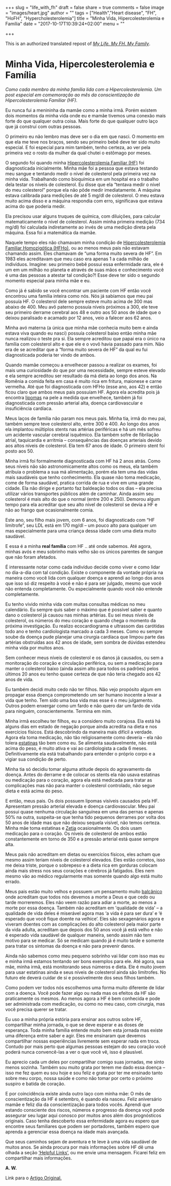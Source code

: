 +++
slug = "life_with_fh"
draft = false
share = true
comments = false
image = "images/heart.jpg"
author = ""
tags = ["Health","Heart disease", "FH", "HoFH", "Hypercholesterolemia"]
title = "Minha Vida, Hipercolesterolemia e Família"
date = "2017-10-17T10:39:24+02:00"
menu = ""

+++

This is an authorized translated repost of [_My Life. My FH. My Family_](http://livingwithfh.blogspot.de/2017/09/my-life-my-fh-my-family.html).

# Minha Vida, Hipercolesterolemia e Família

_Como cada membro da minha família lida com a Hipercolesterolemia. Um post especial em comemoração ao mês da conscientização da Hipercolesterolemia Familiar (HF)._

Eu nunca fui a menininha da mamãe como a minha irmã. Porém existem dois momentos da minha vida onde eu e mamãe tivemos uma conexão mais forte do que qualquer outra coisa. Mais forte do que qualquer outro laço que já construí com outras pessoas.

O primeiro eu não lembro mas deve ser o dia em que nasci. O momento em que ela me teve nos braços, sendo seu primeiro bebê deve ter sido muito especial. E foi especial para mim também, tenho certeza, ao ver pela primeira vez o rosto da mulher da qual chutei o estômago por meses.

O segundo foi quando minha [Hipercolesterolemia Familiar (HF)](https://pt.wikipedia.org/wiki/Hipercolesterolemia_hereditária) foi diagnosticada inicialmente. Minha mãe foi a pessoa que estava testando meu sangue e tentando medir o nível de colesterol pela primeira vez na minha vida. Trabalhando como bioquímica em um hospital era o trabalho dela testar os níveis de colesterol. Eu disse que ela “tentava medir o nível do meu colesterol” porque ela não pôde medir imediatamente. A máquina estava calibrada para medições de até 5 mg/dl de colesterol. O meu estava muito acima disso e a máquina respondia com erro, significava que estava acima do que poderia medir.

Ela precisou usar alguns truques de química, com diluições, para calcular matematicamente o nível de colesterol. Assim minha primeira medição (734 mg/dl) foi calculada indiretamente ao invés de uma medição direta pela máquina. Essa foi a matemática da mamãe.

Naquele tempo eles não chamavam minha condição de [Hipercolesterolemia Familiar Homozigótica (HFHo)](http://www.ahfcolesterol.org/trabalho-de-conscientizacao/conheca-hipercolesterolemia-familiar-homozigotica-parte-2/), ou ao menos meus pais não estavam chamando assim. Eles chamavam de “uma forma muito severa de HF”. Em 1983 eles acreditavam que meu caso era apenas 1 a cada milhão de indivíduos. Imagine: seu primeiro bebê possui essa enfermidade rara, ele é um em um milhão no planeta e através de suas mãos e conhecimento você é uma das pessoas a atestar tal condição?! Esse deve ter sido o segundo momento especial para minha mãe e eu. 

Como já é sabido se você encontrar um paciente com HF então você encontrou uma família inteira como nós. Nós já sabíamos que meu pai possuía HF. O colesterol dele sempre esteve muito acima de 300 mas abaixo de 400. Meu avô paterno possuía níveis próximos a 300, ele teve seu primeiro derrame cerebral aos 48 e outro aos 50 anos de idade que o deixou paralisado e acamado por 12 anos, veio a falecer aos 62 anos.

Minha avó materna (a única que minha mãe conhecia muito bem e ainda estava viva quando eu nasci) possuía colesterol baixo então minha mãe nunca realizou o teste pra si. Ela sempre acreditou que papai era o único na família com colesterol alto e que ele e o vovô havia passado para mim. Não era de se acreditar que a “forma muito severa de HF” da qual eu fui diagnosticada poderia ter vindo de ambos.

Quando mamãe começou a envelhecer passou a realizar os exames, foi mais uma curiosidade do que por uma necessidade, sempre esteve elevado e ela sempre acreditou ser resultado da má dieta ao longo dos anos. Na Romênia a comida feita em casa é muito rica em fritura, maionese e carne vermelha. Até que foi diagnosticada com HFHo (esse ano, aos 42) e então ficou claro que ambos meus pais possuíam HF. Agora ela acredita pois já encontra [lipomas](https://pt.wikipedia.org/wiki/Lipoma) na pele a medida que envelhece, também já foi diagnosticada com pressão arterial alta, doença cardiovascular e insuficiência cardíaca.

Meus laços de família não param nos meus pais. Minha tia, irmã do meu pai, também sempre teve colesterol alto, entre 300 e 400. Ao longo dos anos ela implantou múltiplos stents nas artérias periféricas e há um mês sofreu um acidente vascular cerebral isquêmico. Ela também sofre de fibrilação atrial, taquicardia e arritmia – consequências das doenças arteriais devido aos altos níveis de colesterol. Ela tem 67 anos de idade. O primeiro stent foi posto aos 50.

Minha irmã foi formalmente diagnosticada com HF há 2 anos atrás. Como seus níveis não são astronomicamente altos como os meus, ela também atribuia o problema a sua má alimentação, porém ela tem uma das vidas mais saudáveis que tenho conhecimento. Ela quase não toma medicação, come de forma saudável, pratica corrida de rua e vive em uma grande cidade. Ela não dirige e portanto faz baldeação todos os dias – ela precisa utilizar vários transportes públicos além de caminhar. Ainda assim seu colesterol é mais alto do que o normal (entre 200 e 250). Demorou algum tempo para ela acreditar que seu alto nível de colesterol se devia a HF e não ao frango que ocasionalmente comia.

Este ano, seu filho mais jovem, com 6 anos, foi diagnosticado com “HF limítrofe”, seu LDL está em 170 mg/dl – um pouco alto para qualquer um mas especialmente para uma criança dessa idade com uma dieta muito saudável.

E essa é a minha __real família__ com HF .. até onde sabemos. Até agora, minhas avós e meu sobrinho mais velho são os únicos parentes de sangue que não foram afetados.

É interessante notar como cada indivíduo decide como viver e como lidar no dia-a-dia com tal condição. Existe o componente da vontade própria na maneira como você lida com qualquer doença e aprendi ao longo dos anos que isso só diz respeito à você e não é para ser julgado, mesmo que você não entenda completamente. Ou especialmente quando você não entende completamente.

Eu tenho vivido minha vida com muitas consultas médicas no meu calendário. Eu sempre quis saber o máximo que é possível saber e quanto dano o colesterol já causou nas minhas artérias. Eu sei meus níveis de colesterol, os números do meu coração e quando chega o momento da próxima investigação. Eu realizo ecocardiograma e ultrassom das carótidas todo ano e tenho cardiologista marcado a cada 3 meses. Como eu sempre soube da doença pude planejar uma cirurgia cardíaca que limpou parte das artérias obstruídas aos 42 anos de idade, sem sombra de dúvidas estendeu minha vida por muitos anos.

Sem conhecer meus níveis de colesterol e os danos já causados, ou sem a monitoração do coração e circulação periférica, ou sem a medicação para manter o colesterol baixo (ainda assim alto para todos os padrões) pelos últimos 20 anos eu tenho quase certeza de que não teria chegado aos 42 anos de vida.

Eu também decidi muito cedo não ter filhos. Não vejo propósito algum em propagar essa doença comprometendo um ser humano inocente a levar a vida que tenho. Tem sido uma boa vida mas esse é o meu julgamento. Outros podem enxergar como um fardo e não quero dar um fardo de vida para ninguém, conscientemente. Termina em mim.

Minha irmã escolheu ter filhos, eu a considero muito corajosa. Ela está há alguns dias em estado de negação porque ainda acredita na dieta e nos exercícios físicos. Está descobrindo da maneira mais difícil a verdade. Agora ela toma medicação, não tão religiosamente como deveria – ela não tolera [estatinas](https://pt.wikipedia.org/wiki/Estatina) tão bem como eu. Se alimenta saudavelmente, não está acima do peso, é muito ativa e vai ao cardiologista a cada 6 meses. Definitivamente ela está trabalhando para entender o próprio corpo e a vigiar sua condição de perto.

Minha tia só decidiu tomar alguma atitude depois do agravamento da doença. Antes do derrame e de colocar os stents ela não usava estatinas ou medicação para o coração, agora ela está medicada para tratar as complicações mas não para manter o colesterol controlado, não segue dieta e está acima do peso.

E então, meus pais. Os dois possuem lipomas visíveis causados pela HF. Apresentam pressão arterial elevada e doença cardiovascular. Meu pai possui quase nenhuma circulação sanguínea em uma das pernas e apenas 50% na outra, suspeita-se que tenha tido pequenos derrames por volta dos 50 anos de idade mas que não deixou sequela visível, não temos certeza. Minha mãe toma estatinas e [Zetia](https://pt.wikipedia.org/wiki/Ezetimiba) ocasionalmente. Os dois usam medicação para o coração. Os níveis de colesterol de ambos estão constantemente em torno de 350 e a pressão arterial está quase sempre alta.

Meus pais não acreditam em dietas ou exercícios físicos, eles acham que mesmo assim teriam níveis de colesterol elevados. Eles estão corretos, isso me deixa triste, porque o sobrepeso e a dieta rica em gorduras colocam ainda mais stress nos seus corações e cérebros já fatigados. Eles nem mesmo vão ao médico regularmente mas somente quando algo está muito errado.

Meus pais estão muito velhos e possuem um pensamento muito [balcânico](https://pt.wikipedia.org/wiki/Bálcãs) onde acreditam que todos nós devemos a morte a Deus e que cedo ou tarde morreremos. Eles não veem razão para adiar a morte, ao menos a morte por essa doença. Também não acreditam em 'qualidade de vida' – a qualidade de vida deles é miserável agora mas ‘a vida é para ser dura’ e ‘é esperado que você fique doente na velhice’. Eles são sexagenários agora e viveram doentes com as complicações do alto colesterol pela maior parte da vida adulta, acreditam que depois dos 50 anos você já está velho e não é esperado vida saudável de qualquer maneira, sendo assim não tem motivo para se medicar. Só se medicam quando já é muito tarde e somente para tratar os sintomas da doença e não para prevenir danos.

Ainda não sabemos como meu pequeno sobrinho vai lidar com isso mas eu e minha irmã estamos tentando ser bons exemplos para ele. Até agora, sua mãe, minha irmã, está monitorando seus números e dieta. Ele é muito jovem para usar estatinas ainda e seus níveis de colesterol ainda são limítrofes. No futuro ele deverá cuidar de si e possivelmente dos seus filhos também.

Como podem ver todos nós escolhemos uma forma muito diferente de lidar com a doença. Você pode fazer algo ou nada mas os efeitos da HF são praticamente os mesmos. Ao menos agora a HF é bem conhecida e pode ser administrada com medicação, ou como no meu caso, com cirurgia, mas você precisa querer se tratar.

Eu uso a minha própria estória para ensinar aos outros sobre HF, compartilhar minha jornada, o que se deve esperar e as doses de esperança. Toda minha família entende muito bem esta jornada mas existe uma diferença entre saber e agir. Eles me ensinaram que devemos compartilhar nossas experiências livremente sem esperar nada em troca. Contudo por mais perto que algumas pessoas estejam do seu coração você poderá nunca convencê-las a ver o que você vê, isso é plausível.

Eu aprecio cada um deles por compartilhar comigo suas jornadas, me sinto menos sozinha. Também sou muito grata por terem me dado essa doença – isso me fez quem eu sou hoje e sou feliz e grata por ter me ensinado tanto sobre meu corpo, nossa saúde e como não tomar por certo o próximo suspiro e batida de coração.

E por coincidência existe ainda outro laço com minha mãe: O mês de conscientização da HF é setembro, é quando ela nasceu. Feliz aniversário mamãe e feliz dia da conscientização para todos vocês. Aprendi que estando consciente dos riscos, números e progresso da doença voçê pode assegurar seu lugar aqui conosco por muitos anos além dos prognósticos originais. Caso tenha descoberto essa enfermidade agora eu espero que encontre seus familiares que podem ser portadores, também espero que aprenda a gerenciar essa doença na idade mais avançada.

Que seus caminhos sejam de aventura e te leve à uma vida saudável de muitos anos. Se ainda procura por mais informações sobre HF dê uma olhada a seção [‘Helpful Links’](http://livingwithfh.blogspot.de/2017/09/my-life-my-fh-my-family.html), ou me envie uma mensagem. Ficarei feliz em compartilhar mais informações.

__A. W.__


Link para o [Artigo Original.](http://livingwithfh.blogspot.de/2017/09/my-life-my-fh-my-family.html)

